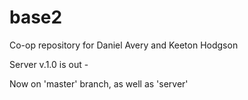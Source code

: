 # base2
Co-op repository for Daniel Avery and Keeton Hodgson

Server v.1.0 is out - 

Now on 'master' branch, as well as 'server'
